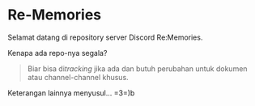 # Re-Memories

Selamat datang di repository server Discord Re:Memories.

Kenapa ada repo-nya segala?
> Biar bisa di*tracking* jika ada dan butuh perubahan untuk dokumen atau channel-channel khusus.

Keterangan lainnya menyusul... =3=)b
